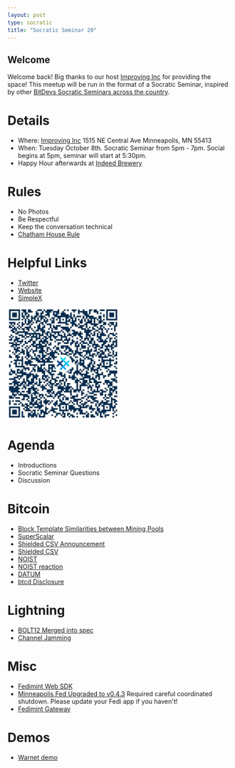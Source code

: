 ```yaml
---
layout: post
type: socratic
title: "Socratic Seminar 20"
---
```


## Welcome

Welcome back! Big thanks to our host [Improving Inc](https://improving.com/) for providing the space!
This meetup will be run in the format of a Socratic Seminar, inspired by other [BitDevs Socratic Seminars across the country](https://bitdevs.org/cities).

# Details
 - Where: [Improving Inc](https://www.google.com/maps/place/1515+NE+Central+Ave,+Minneapolis,+MN+55413/@45.0037797,-93.2469316,17z/data=!4m6!3m5!1s0x52b32d965c06ad57:0x277e62e6c3015129!8m2!3d45.0039428!4d-93.2456978!16s%2Fg%2F11bw3z3dw6) 1515 NE Central Ave Minneapolis, MN 55413
 - When: Tuesday October 8th. Socratic Seminar from 5pm - 7pm. Social begins at 5pm, seminar will start at 5:30pm. 
 - Happy Hour afterwards at [Indeed Brewery](https://www.indeedbrewing.com/)

# Rules
 - No Photos
 - Be Respectful
 - Keep the conversation technical
 - [Chatham House Rule](https://www.facilitator.school/blog/chatham-house-rule)

# Helpful Links
 - [Twitter](https://x.com/BitdevsMpls)
 - [Website](https://bitdevsmpls.org)
 - [SimpleX](https://simplex.chat/contact#/?v=1-2&smp=smp%3A%2F%2FenEkec4hlR3UtKx2NMpOUK_K4ZuDxjWBO1d9Y4YXVaA%3D%40smp14.simplex.im%2F2yDM8Eh4B5js6FLUOsANpVYwUt79Q_TO%23%2F%3Fv%3D1-2%26dh%3DMCowBQYDK2VuAyEAqaz4Ij9Xxn3ziHXN9DhPBdbTgYc-XjGpKcr-oDBL-hc%253D%26srv%3Daspkyu2sopsnizbyfabtsicikr2s4r3ti35jogbcekhm3fsoeyjvgrid.onion&data=%7B%22type%22%3A%22group%22%2C%22groupLinkId%22%3A%22I3WA2zuDa5OOHwDT6m0G8Q%3D%3D%22%7D)


<img src="../simplex.jpeg" width="250" height="250" />

# Agenda
 - Introductions
 - Socratic Seminar Questions
 - Discussion

# Bitcoin
 - [Block Template Similarities between Mining Pools](https://b10c.me/observations/12-template-similarity/)
 - [SuperScalar](https://delvingbitcoin.org/t/superscalar-laddered-timeout-tree-structured-decker-wattenhofer-factories/1143)
 - [Shielded CSV Announcement](https://x.com/n1ckler/status/1837194004552655077)
 - [Shielded CSV](https://t.co/VPklBgLUPL)
 - [NOIST](https://blog.brollup.org/introducing-noist-a-non-interactive-single-round-t-of-n-threshold-signing-protocol-51225fe513fa)
 - [NOIST reaction](https://x.com/n1ckler/status/1835609767739363340)
 - [DATUM](https://newsdirect.com/news/ocean-restoring-bitcoin-mining-decentralization-177177279)
 - [btcd Disclosure](https://delvingbitcoin.org/t/non-disclosure-of-a-consensus-bug-in-btcd/1177)

# Lightning
 - [BOLT12 Merged into spec](https://github.com/lightning/bolts/pull/798)
 - [Channel Jamming](https://delvingbitcoin.org/t/hybrid-jamming-mitigation-results-and-updates/1147)

# Misc
 - [Fedimint Web SDK](https://x.com/fedimint/status/1841925788884754491)
 - [Minneapolis Fed Upgraded to v0.4.3](https://github.com/fedimint/fedimint/blob/master/docs/RELEASE_NOTES-v0.4.md)
 Required careful coordinated shutdown. Please update your Fedi app if you haven't!
 - [Fedimint Gateway](https://x.com/fedimint/status/1843664285756731499)

# Demos
 - [Warnet demo](https://warnet.dev/)
